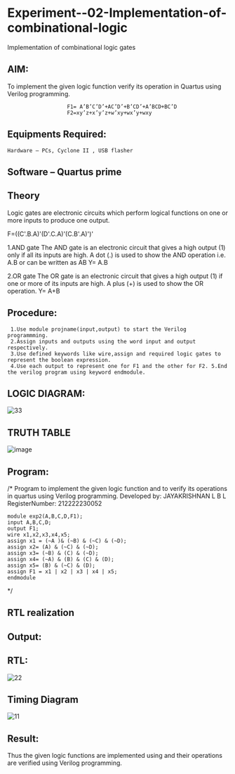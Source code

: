 # Experiment--02-Implementation-of-combinational-logic
Implementation of combinational logic gates
 
## AIM:
To implement the given logic function verify its operation in Quartus using Verilog programming.
```
                   F1= A’B’C’D’+AC’D’+B’CD’+A’BCD+BC’D
                   F2=xy’z+x’y’z+w’xy+wx’y+wxy
 ```
 
## Equipments Required:
    Hardware – PCs, Cyclone II , USB flasher
## Software – Quartus prime


## Theory
 Logic gates are electronic circuits which perform logical functions on one or more inputs to produce one output.

F=((C'.B.A)'(D'.C.A)'(C.B'.A)')'

1.AND gate The AND gate is an electronic circuit that gives a high output (1) only if all its inputs are high. A dot (.) is used to show the AND operation i.e. A.B or can be written as AB Y= A.B

2.OR gate The OR gate is an electronic circuit that gives a high output (1) if one or more of its inputs are high. A plus (+) is used to show the OR operation. Y= A+B

## Procedure:
```
 1.Use module projname(input,output) to start the Verilog programmming.
 2.Assign inputs and outputs using the word input and output respectively.
 3.Use defined keywords like wire,assign and required logic gates to represent the boolean expression. 
 4.Use each output to represent one for F1 and the other for F2. 5.End the verilog program using keyword endmodule.
```
## LOGIC DIAGRAM:
![33](https://github.com/JeevaGowtham-S/Experiment--02-Implementation-of-combinational-logic-/assets/118042624/09ff1f1e-833a-4530-9148-77f0ff065212)

## TRUTH TABLE
![image](https://github.com/Jayakrishnan22003251/Experiment--02-Implementation-of-combinational-logic-/assets/120232371/5383382e-ccb3-4eb1-afba-9ac8c7a72d92)


## Program:
/*
Program to implement the given logic function and to verify its operations in quartus using Verilog programming.
Developed by: JAYAKRISHNAN L B L
RegisterNumber:  212222230052

```
module exp2(A,B,C,D,F1);
input A,B,C,D;
output F1;
wire x1,x2,x3,x4,x5;
assign x1 = (~A )& (~B) & (~C) & (~D);
assign x2= (A) & (~C) & (~D);
assign x3= (~B) & (C) & (~D);
assign x4= (~A) & (B) & (C) & (D);
assign x5= (B) & (~C) & (D);
assign F1 = x1 | x2 | x3 | x4 | x5;
endmodule
```
*/
## RTL realization

## Output:
## RTL:
![22](https://github.com/JeevaGowtham-S/Experiment--02-Implementation-of-combinational-logic-/assets/118042624/c9569732-6a5d-4ba9-b5e7-21c4e60fa748)


## Timing Diagram
![11](https://github.com/JeevaGowtham-S/Experiment--02-Implementation-of-combinational-logic-/assets/118042624/1057c174-518b-41bb-9d76-8ecf1f538ec7)


## Result:
Thus the given logic functions are implemented using  and their operations are verified using Verilog programming.
